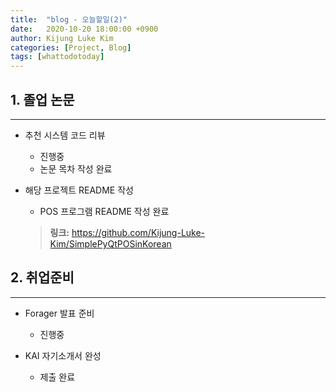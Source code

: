 ```yaml
---
title:  "blog - 오늘할일(2)"
date:   2020-10-20 18:00:00 +0900
author: Kijung Luke Kim
categories: [Project, Blog]
tags: [whattodotoday]
---
```


## 1. 졸업 논문
---
 
- 추천 시스템 코드 리뷰
  - 진행중
  - 논문 목차 작성 완료

- 해당 프로젝트 README 작성
  - POS 프로그램 README 작성 완료
  > **링크:** https://github.com/Kijung-Luke-Kim/SimplePyQtPOSinKorean

## 2. 취업준비
---

- Forager 발표 준비
  - 진행중

- KAI 자기소개서 완성
  - 제출 완료